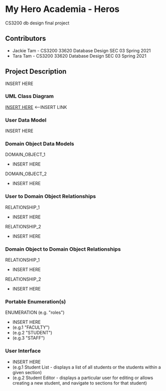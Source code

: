 # My Hero Academia - Heros
CS3200 db design final project

## Contributors
* Jackie Tam - CS3200 33620 Database Design SEC 03 Spring 2021
* Tara Tam - CS3200 33620 Database Design SEC 03 Spring 2021

## Project Description
INSERT HERE

### UML Class Diagram
[INSERT HERE]() <--INSERT LINK

### User Data Model
INSERT HERE

### Domain Object Data Models
DOMAIN_OBJECT_1
* INSERT HERE

DOMAIN_OBJECT_2
* INSERT HERE

### User to Domain Object Relationships
RELATIONSHIP_1
* INSERT HERE

RELATIONSHIP_2
* INSERT HERE

### Domain Object to Domain Object Relationships
RELATIONSHIP_1
* INSERT HERE

RELATIONSHIP_2
* INSERT HERE

### Portable Enumeration(s)
ENUMERATION (e.g. "roles")
* INSERT HERE
* (e.g.1 "FACULTY")
* (e.g.2 "STUDENT")
* (e.g.3 "STAFF")

### User Interface
* INSERT HERE
* (e.g.1 Student List - displays a list of all students or the students within a given section)
* (e.g.2 Student Editor - displays a particular user for editing or allows creating a new student, and navigate to sections for that student)

